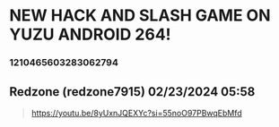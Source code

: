 # NEW HACK AND SLASH GAME ON YUZU ANDROID 264!
### 1210465603283062794
## Redzone (redzone7915) 02/23/2024 05:58 

> https://youtu.be/8yUxnJQEXYc?si=55noO97PBwqEbMfd

